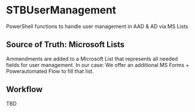 # STBUserManagement
PowerShell functions to handle user management in AAD & AD via MS Lists

## Source of Truth: Microsoft Lists
Ammendments are added to a Microsoft List that represents all needed fields for user management.
In our case: We offer an additional MS Forms + Powerautomated Flow to fill that list.

## Workflow
TBD
